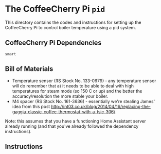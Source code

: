 # The CoffeeCherry Pi `pid`

This directory contains the codes and instructions for setting up the CoffeeCherry Pi to control boiler temperature using a pid system.

## CoffeeCherry Pi Dependencies

`smart`

## Bill of Materials

* Temperature sensor (RS Stock No. 133-0679) - any temperature sensor will do remember that a) it needs to be able to deal with high temperatures for steam mode (so 150 C or up) and the better the accuracy/resolution the more stable your boiler.
* M4 spacer (RS Stock No. 161-3636) - essentially we're stealing James' idea from this post http://int03.co.uk/blog/2014/04/16/replacing-the-gaggia-classic-coffee-thermostat-with-a-tsic-306/

Note: this assumes that you have a functioning Home Assistant server already running (and that you've already followed the dependency instructions).

## Instructions

